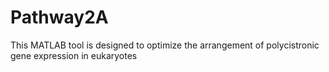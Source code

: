 # Pathway2A
This MATLAB tool is designed to optimize the arrangement of polycistronic gene expression in eukaryotes
